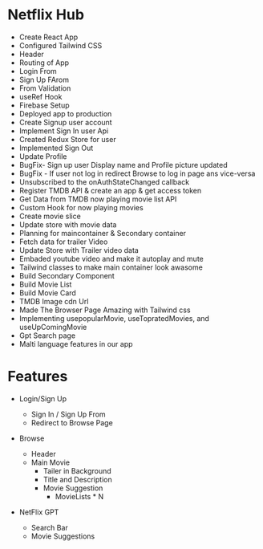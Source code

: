 # Netflix Hub

- Create React App
- Configured Tailwind CSS
- Header
- Routing of App
- Login From
- Sign Up FArom
- From Validation
- useRef Hook
- Firebase Setup
- Deployed app to production
- Create Signup user account
- Implement Sign In user Api
- Created Redux Store for user
- Implemented Sign Out
- Update Profile
- BugFix- Sign up user Display name and Profile picture updated
- BugFix - If user not log in redirect Browse to log in page ans vice-versa
- Unsubscribed to the onAuthStateChanged callback
- Register TMDB API & create an app & get access token
- Get Data from TMDB now playing movie list API
- Custom Hook for now playing movies
- Create movie slice
- Update store with movie data
- Planning for maincontainer & Secondary container
- Fetch data for trailer Video
- Update Store with Trailer video data
- Embaded youtube video and make it autoplay and mute
- Tailwind classes to make main container look awasome
- Build Secondary Component
- Build Movie List
- Build Movie Card
- TMDB Image cdn Url
- Made The Browser Page Amazing with Tailwind css
- Implementing usepopularMovie, useTopratedMovies, and useUpComingMovie
- Gpt Search page
- Malti language features in our app

# Features

- Login/Sign Up

  - Sign In / Sign Up From
  - Redirect to Browse Page

- Browse

  - Header
  - Main Movie
    - Tailer in Background
    - Title and Description
    - Movie Suggestion
      - MovieLists \* N

- NetFlix GPT
  - Search Bar
  - Movie Suggestions
